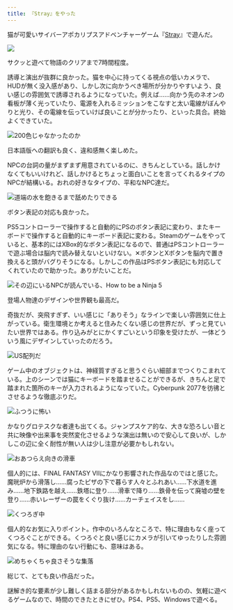 ```yaml
---
title: 『Stray』をやった
---
```

猫が可愛いサイバーアポカリプスアドベンチャーゲーム『[Stray](https://store.steampowered.com/app/1332010/Stray/?l=japanese)』で遊んだ。

![](https://lh5.googleusercontent.com/U3BslZmLEtrlDpNoZV7dSn0uYWPSa1zNLFuHN40gI_KIY_8GZF_td36er_gltf-xRyckcgQjOFycsBZNOQp9gu1oHQbOi4ATH-GmCD1JRrvQap-q4DDr0A_rk9ldGTdjUZr5fGBTSkN7nd6B0-o1si8)

サクッと遊べて物語のクリアまで7時間程度。

誘導と演出が抜群に良かった。猫を中心に持ってくる視点の低いカメラで、HUDが無く没入感があり、しかし次に向かうべき場所が分かりやすいよう、良い感じの雰囲気で誘導されるようになっていた。例えば……向かう先のネオンの看板が薄く光っていたり、電源を入れるミッションをこなすと太い電線がぼんやりと光り、その電線を伝っていけば良いことが分かったり、といった具合。終始よくできていた。

![](https://lh3.googleusercontent.com/u8uRD8QVSjy2jb0wCkpciYj74t2tTP4KQHRC38cDX4dS7l8E0VQcfL4N2fOM-rN18cM6SBuIzBCI0MznDjiLdrkl37Y3oZH9zKMvrkMhTHseAcVLKZ_Cl49dd8vxrf9Nk8WKShXDBpx17bdmjS99N9M "200色じゃなかったのか")

日本語版への翻訳も良く、違和感無く楽しめた。

NPCの台詞の量がまずまず用意されているのに、きちんとしている。話しかけなくてもいいけれど、話しかけるとちょっと面白いことを言ってくれるタイプのNPCが結構いる。おれの好きなタイプの、平和なNPC達だ。

![](https://lh3.googleusercontent.com/11qIzoe5nHINnzJC-kVzk5wtJgI0okp-oH8BLp2c-XfAyY1rFofhxrn-52FoDwRPHINPSk4yuEdjbD953jRWw6R08o6GBIB3cIwjQB6bBnaYR1ZBkEV_8SAWEZYHqyaH9V_CC3Ha0u1LwIiR-5TOLws "道端の水を飽きるまで舐めたりできる")

ボタン表記の対応も良かった。

PS5コントローラーで操作すると自動的にPSのボタン表記に変わり、またキーボードで操作すると自動的にキーボード表記に変わる。Steamのゲームをやっていると、基本的にはXBox的なボタン表記になるので、普通はPSコントローラーで遊ぶ場合は脳内で読み替えないといけない。✕ボタンとXボタンを脳内で置き換えると頭がバグりそうになる。しかしこの作品はPSボタン表記にも対応してくれていたので助かった。ありがたいことだ。

![](https://lh5.googleusercontent.com/1id0-ZQFoK9SKUC2Ztzn9fGJw-nLMrtWN-k7SIdnQOaiCVnUpi0IrPsRfNHKEJXz8n7BRjIFMUlaJZADpkwg1hKQeHF8YxsdjqBVLGQZsuOudn-lLzqy6JgdVt6I0RMyr-GohifBTB7gHklwNuiYjDk "その辺にいるNPCが読んでいる、How to be a Ninja 5")

登場人物達のデザインや世界観も最高だ。

奇抜だが、突飛すぎず、いい感じに「ありそう」なラインで楽しい雰囲気に仕上がっている。衛生環境とか考えると住みたくない感じの世界だが、ずっと見ていたい世界ではある。作り込みがとにかくすごいという印象を受けたが、一体どういう風にデザインしていったのだろう。

![](https://lh6.googleusercontent.com/Sco9MUnRJXlZq90yJtpcXEO-ilb3BVmt2-KBbitLCX6-LMbkvZ2mO1cw_8ebThzh1pwtMVbpvtzT4l6YjbtWEM2HDJYpvgKfQJ59lhTM3kAcCmm4cZ1xGvZBr1riHNBgutCeT4csWSDab69_ZGo5GdU "US配列だ")

ゲーム中のオブジェクトは、神経質すぎると思うぐらい細部までつくりこまれている。上のシーンでは猫にキーボードを踏ませることができるが、きちんと足で踏まれた箇所のキーが入力されるようになっていた。Cyberpunk 2077を彷彿とさせるような徹底ぶりだ。

![](https://lh4.googleusercontent.com/NWx7rRfFWuGNhjaXS_Adgq6ifeFTUupK7dYpmy9o9vobDPD7rqrrwhzxvFCLVsPjS7HUi4oY7bam2aMuVd6ubU0euytnb2l6ULsIqFvFljWmPaS796HEUKQrO3yBOQalHAhu158ChT_7T0iXtS-WCqs "ふつうに怖い")

かなりグロテスクな者達も出てくる。ジャンプスケア的な、大きな恐ろしい音と共に映像や出来事を突然変化させるような演出は無いので安心して良いが、しかしこの辺に全く耐性が無い人は少し注意が必要かもしれない。

![](https://lh6.googleusercontent.com/Jr_g3ZlBlROJzwkbLp2KKFXfMrLY-OWtlf5wl3sGSP3JaP1APHOowa97TxxkcQu0u_eZ1J6EAkjegt7JcSwnXc9VeQptzITBkYstQ2oWl9l8mAicOY_-rAXsHC0nT7HZg5puSHLoWRVikoKCDFpci8k "おあつらえ向きの滑車")

個人的には、FINAL FANTASY VIIにかなり影響された作品なのではと感じた。魔晄炉から滑落し……腐ったピザの下で暮らす人々とふれあい……下水道を進み……地下鉄路を越え……鉄塔に登り……滑車で降り……鉄骨を伝って廃墟の壁を登り……赤いレーザーの罠をくぐり抜け……カーチェイスをし……

![](https://lh5.googleusercontent.com/kNfEgaf375-Ra8sA-HsafDVx9QfXfX2F2YVmB6yz1C0Z_REw_7iVcyf0S9tZEGWsPUOF2vlXCaDB2BvgWSLR-NM2Gwi2S1gqrIQRNfWkmqlGi0SJhX68jnC08wgNbpx5UKtb5lUW5i2dHpfmip3NUe0 "くつろぎ中")

個人的なお気に入りポイント。作中のいろんなところで、特に理由もなく座ってくつろぐことができる。くつろぐと良い感じにカメラが引いてゆったりした雰囲気になる。特に理由のない行動にも、意味はある。

![](https://lh3.googleusercontent.com/IIPGeKj9N536x66qveE9l9qHi7C7rOBLZhFsGGQKnLaE5HfZDvRAwJgiVapdHp7R9J0f0-jasXOhV4q81ARc3pQnueLu9r0Pry72LRmizU-xGWb7EJZO_rwzSMSK4Z0rd4ThA0FVnXmpOQVZB9t4eOA "めちゃくちゃ良さそうな集落")

総じて、とても良い作品だった。

謎解き的な要素が少し難しく詰まる部分があるかもしれないものの、気軽に遊べるゲームなので、時間のできたときにぜひ。PS4、PS5、Windowsで遊べる。
